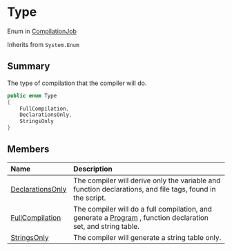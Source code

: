 # Type

Enum in [CompilationJob](api/csharp/yarn.compiler.compilationjob.md)

Inherits from `System.Enum`

## Summary


The type of compilation that the compiler will do.


```csharp
public enum Type
{
    FullCompilation,
    DeclarationsOnly,
    StringsOnly
}
```

## Members

|Name|Description|
|:---|:---|
|[DeclarationsOnly](api/csharp/yarn.compiler.compilationjob.type.declarationsonly.md)|The compiler will derive only the variable and function declarations, and file tags, found in the script.|
|[FullCompilation](api/csharp/yarn.compiler.compilationjob.type.fullcompilation.md)|The compiler will do a full compilation, and generate a  <a href="yarn.program.md">Program</a> , function declaration set, and string table.|
|[StringsOnly](api/csharp/yarn.compiler.compilationjob.type.stringsonly.md)|The compiler will generate a string table only.|


